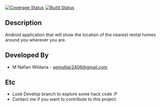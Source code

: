 [![Coverage Status](https://coveralls.io/repos/mnafian/OmahNyewo/badge.svg)](https://coveralls.io/r/mnafian/OmahNyewo)
[![Build Status](https://travis-ci.org/mnafian/OmahNyewo.svg)](https://travis-ci.org/mnafian/OmahNyewo)

## Description
Android application that will show the location of the nearest rental homes around you wherever you are.

## Developed By

* M Nafian Wildana - <semutliar2406@gmail.com>

## Etc
* Look Develop branch to explore some hack code :P
* Contact me if you want to contribute to this project.

